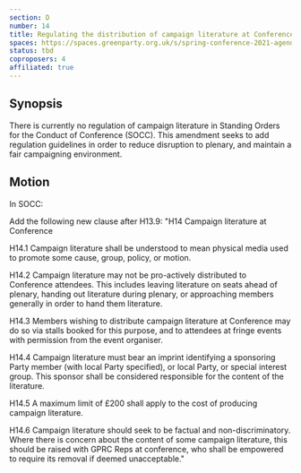 ```yaml
---
section: D
number: 14
title: Regulating the distribution of campaign literature at Conference
spaces: https://spaces.greenparty.org.uk/s/spring-conference-2021-agenda-forum2/?contentId=78523
status: tbd
coproposers: 4
affiliated: true
---
```

## Synopsis

There is currently no regulation of campaign literature in Standing Orders for the Conduct of Conference (SOCC). This amendment seeks to add regulation guidelines in order to reduce disruption to plenary, and maintain a fair campaigning environment.

## Motion

In SOCC:

Add the following new clause after H13.9:
"H14 Campaign literature at Conference

H14.1 Campaign literature shall be understood to mean physical media used to promote some cause, group, policy, or motion.

H14.2 Campaign literature may not be pro-actively distributed to Conference attendees. This includes leaving literature on seats ahead of plenary, handing out literature during plenary, or approaching members generally in order to hand them literature.

H14.3 Members wishing to distribute campaign literature at Conference may do so via stalls booked for this purpose, and to attendees at fringe events with permission from the event organiser.

H14.4 Campaign literature must bear an imprint identifying a sponsoring Party member (with local Party specified), or local Party, or special interest group. This sponsor shall be considered responsible for the content of the literature.

H14.5 A maximum limit of £200 shall apply to the cost of producing campaign literature.

H14.6 Campaign literature should seek to be factual and non-discriminatory. Where there is concern about the content of some campaign literature, this should be raised with GPRC Reps at conference, who shall be empowered to require its removal if deemed unacceptable."

